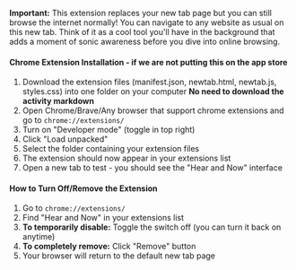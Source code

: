 **Important:** This extension replaces your new tab page but you can still browse the internet normally! You can navigate to any website as usual on this new tab. Think of it as a cool tool you'll have in the background that adds a moment of sonic awareness before you dive into online browsing.



#### Chrome Extension Installation - if we are not putting this on the app store

1. Download the extension files (manifest.json, newtab.html, newtab.js, styles.css) into one folder on your computer **No need to download the activity markdown**
2. Open Chrome/Brave/Any browser that support chrome extensions and go to `chrome://extensions/`
3. Turn on "Developer mode" (toggle in top right)
4. Click "Load unpacked"
5. Select the folder containing your extension files
6. The extension should now appear in your extensions list
7. Open a new tab to test - you should see the "Hear and Now" interface


#### How to Turn Off/Remove the Extension 
1. Go to `chrome://extensions/`
2. Find "Hear and Now" in your extensions list
3. **To temporarily disable:** Toggle the switch off (you can turn it back on anytime)
4. **To completely remove:** Click "Remove" button
5. Your browser will return to the default new tab page
